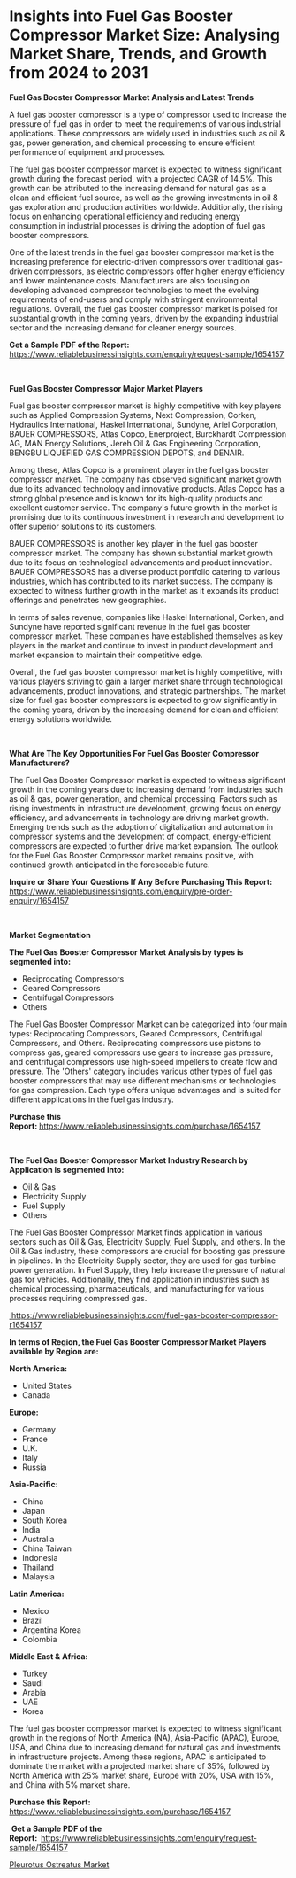 <p><h1>Insights into Fuel Gas Booster Compressor Market Size: Analysing Market Share, Trends, and Growth from 2024 to 2031</h1></p><p><strong>Fuel Gas Booster Compressor Market Analysis and Latest Trends</strong></p>
<p><p>A fuel gas booster compressor is a type of compressor used to increase the pressure of fuel gas in order to meet the requirements of various industrial applications. These compressors are widely used in industries such as oil & gas, power generation, and chemical processing to ensure efficient performance of equipment and processes.</p><p>The fuel gas booster compressor market is expected to witness significant growth during the forecast period, with a projected CAGR of 14.5%. This growth can be attributed to the increasing demand for natural gas as a clean and efficient fuel source, as well as the growing investments in oil & gas exploration and production activities worldwide. Additionally, the rising focus on enhancing operational efficiency and reducing energy consumption in industrial processes is driving the adoption of fuel gas booster compressors.</p><p>One of the latest trends in the fuel gas booster compressor market is the increasing preference for electric-driven compressors over traditional gas-driven compressors, as electric compressors offer higher energy efficiency and lower maintenance costs. Manufacturers are also focusing on developing advanced compressor technologies to meet the evolving requirements of end-users and comply with stringent environmental regulations. Overall, the fuel gas booster compressor market is poised for substantial growth in the coming years, driven by the expanding industrial sector and the increasing demand for cleaner energy sources.</p></p>
<p><strong>Get a Sample PDF of the Report:&nbsp;</strong> <a href="https://www.reliablebusinessinsights.com/enquiry/request-sample/1654157">https://www.reliablebusinessinsights.com/enquiry/request-sample/1654157</a></p>
<p>&nbsp;</p>
<p><strong>Fuel Gas Booster Compressor Major Market Players</strong></p>
<p><p>Fuel gas booster compressor market is highly competitive with key players such as Applied Compression Systems, Next Compression, Corken, Hydraulics International, Haskel International, Sundyne, Ariel Corporation, BAUER COMPRESSORS, Atlas Copco, Enerproject, Burckhardt Compression AG, MAN Energy Solutions, Jereh Oil & Gas Engineering Corporation, BENGBU LIQUEFIED GAS COMPRESSION DEPOTS, and DENAIR.</p><p>Among these, Atlas Copco is a prominent player in the fuel gas booster compressor market. The company has observed significant market growth due to its advanced technology and innovative products. Atlas Copco has a strong global presence and is known for its high-quality products and excellent customer service. The company's future growth in the market is promising due to its continuous investment in research and development to offer superior solutions to its customers.</p><p>BAUER COMPRESSORS is another key player in the fuel gas booster compressor market. The company has shown substantial market growth due to its focus on technological advancements and product innovation. BAUER COMPRESSORS has a diverse product portfolio catering to various industries, which has contributed to its market success. The company is expected to witness further growth in the market as it expands its product offerings and penetrates new geographies.</p><p>In terms of sales revenue, companies like Haskel International, Corken, and Sundyne have reported significant revenue in the fuel gas booster compressor market. These companies have established themselves as key players in the market and continue to invest in product development and market expansion to maintain their competitive edge.</p><p>Overall, the fuel gas booster compressor market is highly competitive, with various players striving to gain a larger market share through technological advancements, product innovations, and strategic partnerships. The market size for fuel gas booster compressors is expected to grow significantly in the coming years, driven by the increasing demand for clean and efficient energy solutions worldwide.</p></p>
<p>&nbsp;</p>
<p><strong>What Are The Key Opportunities For Fuel Gas Booster Compressor Manufacturers?</strong></p>
<p><p>The Fuel Gas Booster Compressor market is expected to witness significant growth in the coming years due to increasing demand from industries such as oil & gas, power generation, and chemical processing. Factors such as rising investments in infrastructure development, growing focus on energy efficiency, and advancements in technology are driving market growth. Emerging trends such as the adoption of digitalization and automation in compressor systems and the development of compact, energy-efficient compressors are expected to further drive market expansion. The outlook for the Fuel Gas Booster Compressor market remains positive, with continued growth anticipated in the foreseeable future.</p></p>
<p><strong>Inquire or Share Your Questions If Any Before Purchasing This Report:</strong> <a href="https://www.reliablebusinessinsights.com/enquiry/pre-order-enquiry/1654157">https://www.reliablebusinessinsights.com/enquiry/pre-order-enquiry/1654157</a></p>
<p>&nbsp;</p>
<p><strong>Market Segmentation</strong></p>
<p><strong>The Fuel Gas Booster Compressor Market Analysis by types is segmented into:</strong></p>
<p><ul><li>Reciprocating Compressors</li><li>Geared Compressors</li><li>Centrifugal Compressors</li><li>Others</li></ul></p>
<p><p>The Fuel Gas Booster Compressor Market can be categorized into four main types: Reciprocating Compressors, Geared Compressors, Centrifugal Compressors, and Others. Reciprocating compressors use pistons to compress gas, geared compressors use gears to increase gas pressure, and centrifugal compressors use high-speed impellers to create flow and pressure. The 'Others' category includes various other types of fuel gas booster compressors that may use different mechanisms or technologies for gas compression. Each type offers unique advantages and is suited for different applications in the fuel gas industry.</p></p>
<p><strong>Purchase this Report:&nbsp;</strong><a href="https://www.reliablebusinessinsights.com/purchase/1654157">https://www.reliablebusinessinsights.com/purchase/1654157</a></p>
<p>&nbsp;</p>
<p><strong>The Fuel Gas Booster Compressor Market Industry Research by Application is segmented into:</strong></p>
<p><ul><li>Oil & Gas</li><li>Electricity Supply</li><li>Fuel Supply</li><li>Others</li></ul></p>
<p><p>The Fuel Gas Booster Compressor Market finds application in various sectors such as Oil & Gas, Electricity Supply, Fuel Supply, and others. In the Oil & Gas industry, these compressors are crucial for boosting gas pressure in pipelines. In the Electricity Supply sector, they are used for gas turbine power generation. In Fuel Supply, they help increase the pressure of natural gas for vehicles. Additionally, they find application in industries such as chemical processing, pharmaceuticals, and manufacturing for various processes requiring compressed gas.</p></p>
<p><a href="https://www.reliablebusinessinsights.com/fuel-gas-booster-compressor-r1654157">&nbsp;https://www.reliablebusinessinsights.com/fuel-gas-booster-compressor-r1654157</a></p>
<p><strong>In terms of Region, the Fuel Gas Booster Compressor Market Players available by Region are:</strong></p>
<p>
    <p> <strong> North America: </strong>
        <ul>
            <li>United States</li>
            <li>Canada</li>
        </ul>
        </p> 
    <p> <strong> Europe: </strong>
        <ul>
            <li>Germany</li>
            <li>France</li>
            <li>U.K.</li>
            <li>Italy</li>
            <li>Russia</li>
        </ul>
        </p> 
    <p> <strong> Asia-Pacific: </strong>
        <ul>
            <li>China</li>
            <li>Japan</li>
            <li>South Korea</li>
            <li>India</li>
            <li>Australia</li>
            <li>China Taiwan</li>
            <li>Indonesia</li>
            <li>Thailand</li>
            <li>Malaysia</li>
        </ul>
        </p> 
    <p> <strong> Latin America: </strong>
        <ul>
            <li>Mexico</li>
            <li>Brazil</li>
            <li>Argentina Korea</li>
            <li>Colombia</li>
        </ul>
        </p> 
    <p> <strong> Middle East & Africa: </strong>
        <ul>
            <li>Turkey</li>
            <li>Saudi</li>
            <li>Arabia</li>
            <li>UAE</li>
            <li>Korea</li>
        </ul>
    </p>
    </p>
<p><p>The fuel gas booster compressor market is expected to witness significant growth in the regions of North America (NA), Asia-Pacific (APAC), Europe, USA, and China due to increasing demand for natural gas and investments in infrastructure projects. Among these regions, APAC is anticipated to dominate the market with a projected market share of 35%, followed by North America with 25% market share, Europe with 20%, USA with 15%, and China with 5% market share.</p></p>
<p><strong>Purchase this Report: </strong><a href="https://www.reliablebusinessinsights.com/purchase/1654157">https://www.reliablebusinessinsights.com/purchase/1654157</a></p>
<p>&nbsp;<strong>Get a Sample PDF of the Report:&nbsp;&nbsp;</strong><a href="https://www.reliablebusinessinsights.com/enquiry/request-sample/1654157">https://www.reliablebusinessinsights.com/enquiry/request-sample/1654157</a></p>
<p><strong></strong></p>
<p><p><a href="https://github.com/fkhcgcyl33/Market-Research-Report-List-1/blob/main/pleurotus-ostreatus-market.md">Pleurotus Ostreatus Market</a></p></p>